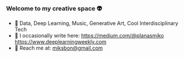 ### Welcome to my creative space 👽

- 💽 Data, Deep Learning, Music, Generative Art, Cool Interdisciplinary Tech
- 📖 I occasionally write here: https://medium.com/@planasmiko https://www.deeplearningweekly.com
- 📨 Reach me at: miksbon@gmail.com
